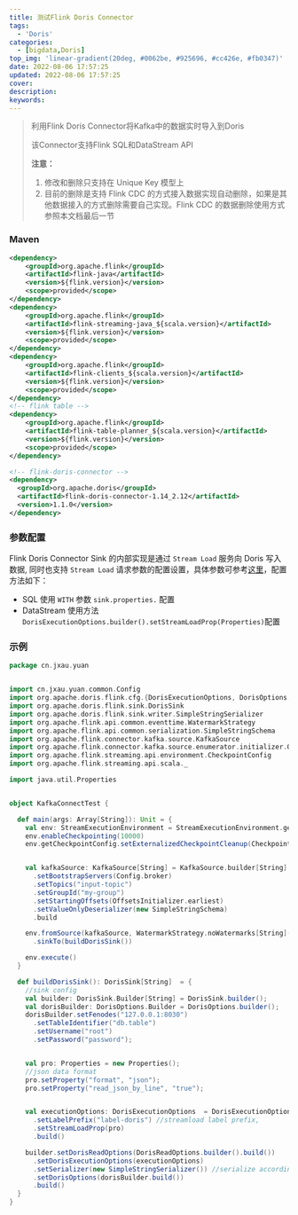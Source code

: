 ```yaml
---
title: 测试Flink Doris Connector
tags:
  - 'Doris'
categories:
  - [bigdata,Doris]
top_img: 'linear-gradient(20deg, #0062be, #925696, #cc426e, #fb0347)'
date: 2022-08-06 17:57:25
updated: 2022-08-06 17:57:25
cover:
description:
keywords:
---
```


> 利用Flink Doris Connector将Kafka中的数据实时导入到Doris
>
> 该Connector支持Flink SQL和DataStream API
>
> **注意：**
>
> 1. 修改和删除只支持在 Unique Key 模型上
> 2. 目前的删除是支持 Flink CDC 的方式接入数据实现自动删除，如果是其他数据接入的方式删除需要自己实现。Flink CDC 的数据删除使用方式参照本文档最后一节



### Maven

```xml
<dependency>
    <groupId>org.apache.flink</groupId>
    <artifactId>flink-java</artifactId>
    <version>${flink.version}</version>
    <scope>provided</scope>
</dependency>
<dependency>
    <groupId>org.apache.flink</groupId>
    <artifactId>flink-streaming-java_${scala.version}</artifactId>
    <version>${flink.version}</version>
    <scope>provided</scope>
</dependency>
<dependency>
    <groupId>org.apache.flink</groupId>
    <artifactId>flink-clients_${scala.version}</artifactId>
    <version>${flink.version}</version>
    <scope>provided</scope>
</dependency>
<!-- flink table -->
<dependency>
    <groupId>org.apache.flink</groupId>
    <artifactId>flink-table-planner_${scala.version}</artifactId>
    <version>${flink.version}</version>
    <scope>provided</scope>
</dependency>

<!-- flink-doris-connector -->
<dependency>
  <groupId>org.apache.doris</groupId>
  <artifactId>flink-doris-connector-1.14_2.12</artifactId>
  <version>1.1.0</version>
</dependency>  
```



### 参数配置

Flink Doris Connector Sink 的内部实现是通过 `Stream Load` 服务向 Doris 写入数据, 同时也支持 `Stream Load` 请求参数的配置设置，具体参数可参考[这里](https://doris.apache.org/zh-CN/docs/data-operate/import/import-way/stream-load-manual)，配置方法如下：

- SQL 使用 `WITH` 参数 `sink.properties.` 配置
- DataStream 使用方法`DorisExecutionOptions.builder().setStreamLoadProp(Properties)`配置



### 示例

```scala
package cn.jxau.yuan


import cn.jxau.yuan.common.Config
import org.apache.doris.flink.cfg.{DorisExecutionOptions, DorisOptions, DorisReadOptions}
import org.apache.doris.flink.sink.DorisSink
import org.apache.doris.flink.sink.writer.SimpleStringSerializer
import org.apache.flink.api.common.eventtime.WatermarkStrategy
import org.apache.flink.api.common.serialization.SimpleStringSchema
import org.apache.flink.connector.kafka.source.KafkaSource
import org.apache.flink.connector.kafka.source.enumerator.initializer.OffsetsInitializer
import org.apache.flink.streaming.api.environment.CheckpointConfig
import org.apache.flink.streaming.api.scala._

import java.util.Properties


object KafkaConnectTest {

  def main(args: Array[String]): Unit = {
    val env: StreamExecutionEnvironment = StreamExecutionEnvironment.getExecutionEnvironment
    env.enableCheckpointing(10000)
    env.getCheckpointConfig.setExternalizedCheckpointCleanup(CheckpointConfig.ExternalizedCheckpointCleanup.RETAIN_ON_CANCELLATION)


    val kafkaSource: KafkaSource[String] = KafkaSource.builder[String]
      .setBootstrapServers(Config.broker)
      .setTopics("input-topic")
      .setGroupId("my-group")
      .setStartingOffsets(OffsetsInitializer.earliest)
      .setValueOnlyDeserializer(new SimpleStringSchema)
      .build

    env.fromSource(kafkaSource, WatermarkStrategy.noWatermarks[String](), "Kafka Source")
      .sinkTo(buildDorisSink())

    env.execute()
  }

  def buildDorisSink(): DorisSink[String]  = {
    //sink config
    val builder: DorisSink.Builder[String] = DorisSink.builder();
    val dorisBuilder: DorisOptions.Builder = DorisOptions.builder();
    dorisBuilder.setFenodes("127.0.0.1:8030")
      .setTableIdentifier("db.table")
      .setUsername("root")
      .setPassword("password");


    val pro: Properties = new Properties();
    //json data format
    pro.setProperty("format", "json");
    pro.setProperty("read_json_by_line", "true");


    val executionOptions: DorisExecutionOptions  = DorisExecutionOptions.builder()
      .setLabelPrefix("label-doris") //streamload label prefix,
      .setStreamLoadProp(pro)
      .build()

    builder.setDorisReadOptions(DorisReadOptions.builder().build())
      .setDorisExecutionOptions(executionOptions)
      .setSerializer(new SimpleStringSerializer()) //serialize according to string
      .setDorisOptions(dorisBuilder.build())
      .build()
  }
}

```

